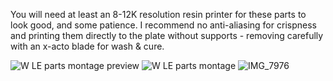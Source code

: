 You will need at least an 8-12K resolution resin printer for these parts to look good, and some patience.  I recommend no anti-aliasing for crispness and printing them directly to the plate without supports - removing carefully with an x-acto blade for wash & cure.

![W LE parts montage preview](https://github.com/user-attachments/assets/e39e37b7-41af-4613-9df7-53da9afb5e99)
![W LE parts montage](https://github.com/user-attachments/assets/dfb386fd-e10b-4cc9-a59a-ae92cc9481b5)
![IMG_7976](https://github.com/user-attachments/assets/68aa9b5e-be0f-40ff-9b77-fac70735839d)
